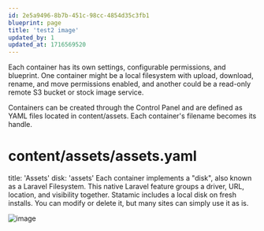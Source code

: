 ```yaml
---
id: 2e5a9496-8b7b-451c-98cc-4854d35c3fb1
blueprint: page
title: 'test2 image'
updated_by: 1
updated_at: 1716569520
---
```

Each container has its own settings, configurable permissions, and blueprint. One container might be a local filesystem with upload, download, rename, and move permissions enabled, and another could be a read-only remote S3 bucket or stock image service.

Containers can be created through the Control Panel and are defined as YAML files located in content/assets. Each container's filename becomes its handle.

# content/assets/assets.yaml
title: 'Assets'
disk: 'assets'
Each container implements a "disk", also known as a Laravel Filesystem. This native Laravel feature groups a driver, URL, location, and visibility together. Statamic includes a local disk on fresh installs. You can modify or delete it, but many sites can simply use it as is.

![image](https://encrypted-tbn0.gstatic.com/images?q=tbn:ANd9GcT7BemC6l_zPgqD42eSKxE_hqyCFj5YmnrTYsLTNWNg9g&s)